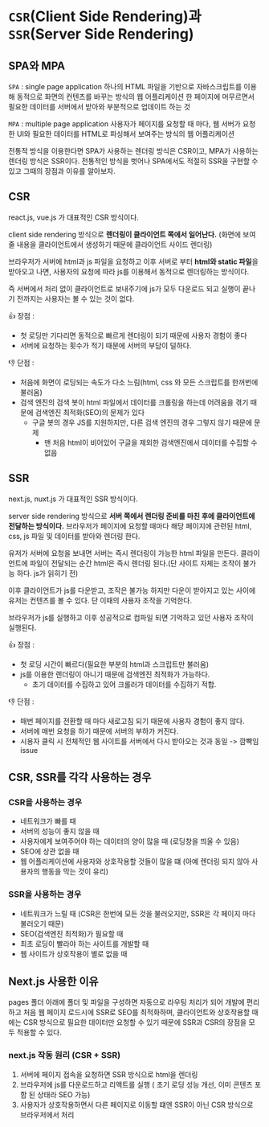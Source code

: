 # `CSR`(Client Side Rendering)과 `SSR`(Server Side Rendering)

## SPA와 MPA

`SPA` : single page application
하나의 HTML 파일을 기반으로 자바스크립트를 이용해 동적으로 화면의 컨텐츠를 바꾸는 방식의 웹 어플리케이션
한 페이지에 머무르면서 필요한 데이터를 서버에서 받아와 부분적으로 업데이트 하는 것

`MPA` : multiple page application
사용자가 페이지를 요청할 때 마다, 웹 서버가 요청한 UI와 필요한 데이터를 HTML로 파싱해서 보여주는 방식의 웹 어플리케이션

전통적 방식을 이용한다면 SPA가 사용하는 렌더링 방식은 CSR이고, MPA가 사용하는 렌더링 방식은 SSR이다.
전통적인 방식을 벗어나 SPA에서도 적절히 SSR을 구현할 수 있고 그때의 장점과 이유를 알아보자.

## CSR

react.js, vue.js 가 대표적인 CSR 방식이다.

client side rendering 방식으로 **렌더링이 클라이언트 쪽에서 일어난다.** (화면에 보여줄 내용을 클라이언트에서 생성하기 때문에 클라이언트 사이드 렌더링)

브라우저가 서버에 html과 js 파일을 요청하고 이후 서버로 부터 **html와 static 파일**을 받아오고 나면, 사용자의 요청에 따라 js를 이용해서 동적으로 렌더링하는 방식이다.

즉 서버에서 처리 없이 클라이언트로 보내주기에 js가 모두 다운로드 되고 실행이 끝나기 전까지는 사용자는 볼 수 있는 것이 없다.

👍 장점 :

- 첫 로딩만 기다리면 동적으로 빠르게 렌더링이 되기 때문에 사용자 경험이 좋다
- 서버에 요청하는 횟수가 적기 때문에 서버의 부담이 덜하다.

👎 단점 :

- 처음에 화면이 로딩되는 속도가 다소 느림(html, css 와 모든 스크립트를 한꺼번에 불러옴)
- 검색 엔진의 검색 봇이 html 파일에서 데이터를 크롤링을 하는데 어려움을 겪기 때문에 검색엔진 최적화(SEO)의 문제가 있다
  - 구글 봇의 경우 JS를 지원하지만, 다른 검색 엔진의 경우 그렇지 않기 때문에 문제
    - 맨 처음 html이 비어있어 구글을 제외한 검색엔진에서 데이터를 수집할 수 없음

## SSR

next.js, nuxt.js 가 대표적인 SSR 방식이다.

server side rendering 방식으로 **서버 쪽에서 렌더링 준비를 마친 후에 클라이언트에 전달하는 방식이다.**
브라우저가 페이지에 요청할 때마다 해당 페이지에 관련된 html, css, js 파일 및 데이터를 받아와 렌더링 한다.

유저가 서버에 요청을 보내면 서버는 즉시 렌더링이 가능한 html 파일을 만든다. 클라이언트에 파일이 전달되는 순간 html은 즉시 렌더링 된다.(단 사이트 자체는 조작이 불가능 하다. js가 읽히기 전)

이후 클라이언트가 js를 다운받고, 조작은 불가능 하지만 다운이 받아지고 있는 사이에 유저는 컨텐츠를 볼 수 있다. 단 이때의 사용자 조작을 기억한다.

브라우저가 js를 실행하고 이후 성공적으로 컴파일 되면 기억하고 있던 사용자 조작이 실행된다.

👍 장점 :

- 첫 로딩 시간이 빠르다(필요한 부분의 html과 스크립트만 불러옴)
- js를 이용한 렌더링이 아니기 때문에 검색엔진 최적화가 가능하다.
  - 초기 데이터를 수집하고 있어 크롤러가 데이터를 수집하기 적합.

👎 단점 :

- 매번 페이지를 전환할 때 마다 새로고침 되기 때문에 사용자 경험이 좋지 않다.
- 서버에 매번 요청을 하기 때문에 서버의 부하가 커진다.
- 시용자 클릭 시 전체적인 웹 사이트를 서버에서 다시 받아오는 것과 동일 -> 깜빡임 issue

## CSR, SSR를 각각 사용하는 경우

### CSR을 사용하는 경우

- 네트워크가 빠를 때
- 서버의 성능이 좋지 않을 때
- 사용자에게 보여주어야 하는 데이터의 양이 많을 때 (로딩창을 띄울 수 있음)
- SEO에 상관 없을 때
- 웹 어플리케이션에 사용자와 상호작용할 것들이 많을 떄 (아예 렌더링 되지 않아 사용자의 행동을 막는 것이 유리)

### SSR을 사용하는 경우

- 네트워크가 느릴 때 (CSR은 한번에 모든 것을 불러오지만, SSR은 각 페이지 마다 불러오기 때문)
- SEO(검색엔진 최적화)가 필요할 때
- 최초 로딩이 빨라야 하는 사이트를 개발할 때
- 웹 사이트가 상호작용이 별로 없을 때

## Next.js 사용한 이유

pages 폴더 아래에 폴더 및 파일을 구성하면 자동으로 라우팅 처리가 되어 개발에 편리하고 처음 웹 페이지 로드시에 SSR로 SEO를 최적화하며, 클라이언트와 상호작용할 때에는 CSR 방식으로 필요한 데이터만 요청할 수 있기 때문에 SSR과 CSR의 장점을 모두 적용할 수 있다.

### next.js 작동 원리 (CSR + SSR)

1. 서버에 페이지 접속을 요청하면 SSR 방식으로 html을 렌더링
2. 브라우저에 js를 다운로드하고 리액트를 실행 ( 초기 로딩 성능 개선, 이미 콘텐츠 포함 된 상태라 SEO 가능)
3. 사용자가 상호작용하면서 다른 페이지로 이동할 떄엔 SSR이 아닌 CSR 방식으로 브라우저에서 처리
